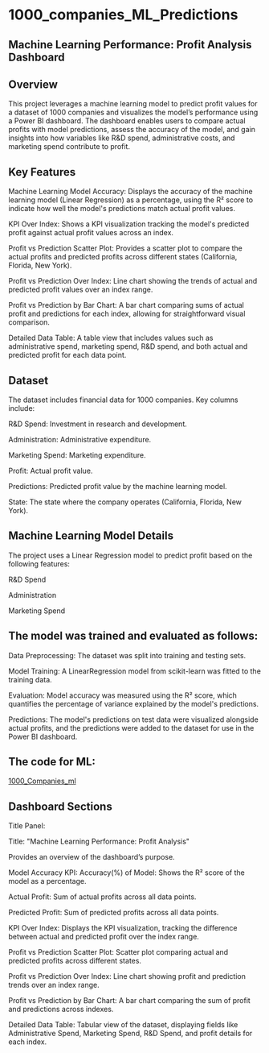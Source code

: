 # 1000_companies_ML_Predictions
## Machine Learning Performance: Profit Analysis Dashboard

## Overview
This project leverages a machine learning model to predict profit values for a dataset of 1000 companies and visualizes the model’s performance using a Power BI dashboard. The dashboard enables users to compare actual profits with model predictions, assess the accuracy of the model, and gain insights into how variables like R&D spend, administrative costs, and marketing spend contribute to profit.

## Key Features
Machine Learning Model Accuracy: Displays the accuracy of the machine learning model (Linear Regression) as a percentage, using the R² score to indicate how well the model's predictions match actual profit values.

KPI Over Index: Shows a KPI visualization tracking the model's predicted profit against actual profit values across an index.

Profit vs Prediction Scatter Plot: Provides a scatter plot to compare the actual profits and predicted profits across different states (California, Florida, New York).

Profit vs Prediction Over Index: Line chart showing the trends of actual and predicted profit values over an index range.

Profit vs Prediction by Bar Chart: A bar chart comparing sums of actual profit and predictions for each index, allowing for straightforward visual comparison.

Detailed Data Table: A table view that includes values such as administrative spend, marketing spend, R&D spend, and both actual and predicted profit for each data point.

## Dataset
The dataset includes financial data for 1000 companies. Key columns include:

R&D Spend: Investment in research and development.

Administration: Administrative expenditure.

Marketing Spend: Marketing expenditure.

Profit: Actual profit value.

Predictions: Predicted profit value by the machine learning model.

State: The state where the company operates (California, Florida, New York).

## Machine Learning Model Details
The project uses a Linear Regression model to predict profit based on the following features:

R&D Spend

Administration

Marketing Spend

## The model was trained and evaluated as follows:

Data Preprocessing: The dataset was split into training and testing sets.

Model Training: A LinearRegression model from scikit-learn was fitted to the training data.

Evaluation: Model accuracy was measured using the R² score, which quantifies the percentage of variance explained by the model's predictions.

Predictions: The model's predictions on test data were visualized alongside actual profits, and the predictions were added to the dataset for use in the Power BI dashboard.

## The code for ML:
<a href="https://github.com/harshithp2004/1000_companies_ML_Predictions/blob/main/1000_Companies_ml.py">1000_Companies_ml</a>

## Dashboard Sections
Title Panel:

Title: "Machine Learning Performance: Profit Analysis"

Provides an overview of the dashboard’s purpose.

Model Accuracy KPI:
Accuracy(%) of Model: Shows the R² score of the model as a percentage.

Actual Profit: Sum of actual profits across all data points.

Predicted Profit: Sum of predicted profits across all data points.

KPI Over Index:
Displays the KPI visualization, tracking the difference between actual and predicted profit over the index range.

Profit vs Prediction Scatter Plot:
Scatter plot comparing actual and predicted profits across different states.

Profit vs Prediction Over Index:
Line chart showing profit and prediction trends over an index range.

Profit vs Prediction by Bar Chart:
A bar chart comparing the sum of profit and predictions across indexes.

Detailed Data Table:
Tabular view of the dataset, displaying fields like Administrative Spend, Marketing Spend, R&D Spend, and profit details for each index.

